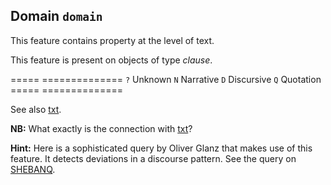 Domain `domain`
-------------------------------------------------

This feature contains property at the level of text.

This feature is present on objects of type *clause*.

===== ==============
`?` Unknown
`N` Narrative
`D` Discursive
`Q` Quotation
===== ==============

See also [txt](txt).

**NB:**
What exactly is the connection with [txt](txt)?

**Hint:**
Here is a sophisticated query by Oliver Glanz that makes use of this
feature. It detects deviations in a discourse pattern. See the query
on [SHEBANQ](https://shebanq.ancient-data.org/hebrew/query?id=491).

